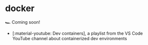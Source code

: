 # docker

:racing_car: Coming soon!

* [:material-youtube: Dev containers], a playlist from the VS Code YouTube channel about containerized dev environments
